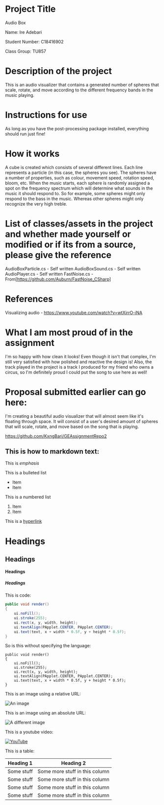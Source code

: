 # Project Title
Audio Box

Name: Ire Adebari

Student Number:  C18416902

Class Group: TU857

# Description of the project
This is an audio visualizer that contains a generated number of spheres that scale, rotate, and move according to the different frequency bands in the music playing.

# Instructions for use
As long as you have the post-processing package installed, everything should run just fine!

# How it works
A cube is created which consists of several different lines. Each line represents a particle (in this case, the spheres you see). The spheres have a number of properties,
such as colour, movement speed, rotation speed, bloom, etc. When the music starts, each sphere is randomly assigned a spot on the frequency spectrum which will determine what
sounds in the music it should respond to. So for example, some spheres might only respond to the bass in the music. Whereas other spheres might only recognize the very high treble.

# List of classes/assets in the project and whether made yourself or modified or if its from a source, please give the reference
AudioBoxParticle.cs - Self written
AudioBoxSound.cs - Self written
AudioPlayer.cs - Self written
FastNoise.cs - From[https://github.com/Auburn/FastNoise_CSharp]

# References
Visualizing audio - https://www.youtube.com/watch?v=wtXirrO-iNA

# What I am most proud of in the assignment
I'm so happy with how clean it looks! Even though it isn't that complex, I'm still very satisfied with how polished and reactive the design is! Also, the track played in the project
is a track I produced for my friend who owns a circus, so I'm definitely proud I could put the song to use here as well!

# Proposal submitted earlier can go here:
I'm creating a beautiful audio visualizer that will almost seem like it's floating through space. It will consist of a user's desired
amount of spheres that will scale, rotate, and move based on the song that is playing.

https://github.com/KxngBari/GEAssignmentRepo2

## This is how to markdown text:

This is *emphasis*

This is a bulleted list

- Item
- Item

This is a numbered list

1. Item
1. Item

This is a [hyperlink](http://bryanduggan.org)

# Headings
## Headings
#### Headings
##### Headings

This is code:

```Java
public void render()
{
	ui.noFill();
	ui.stroke(255);
	ui.rect(x, y, width, height);
	ui.textAlign(PApplet.CENTER, PApplet.CENTER);
	ui.text(text, x + width * 0.5f, y + height * 0.5f);
}
```

So is this without specifying the language:

```
public void render()
{
	ui.noFill();
	ui.stroke(255);
	ui.rect(x, y, width, height);
	ui.textAlign(PApplet.CENTER, PApplet.CENTER);
	ui.text(text, x + width * 0.5f, y + height * 0.5f);
}
```

This is an image using a relative URL:

![An image](images/p8.png)

This is an image using an absolute URL:

![A different image](https://bryanduggandotorg.files.wordpress.com/2019/02/infinite-forms-00045.png?w=595&h=&zoom=2)

This is a youtube video:

[![YouTube](http://img.youtube.com/vi/J2kHSSFA4NU/0.jpg)](https://www.youtube.com/watch?v=J2kHSSFA4NU)

This is a table:

| Heading 1 | Heading 2 |
|-----------|-----------|
|Some stuff | Some more stuff in this column |
|Some stuff | Some more stuff in this column |
|Some stuff | Some more stuff in this column |
|Some stuff | Some more stuff in this column |

